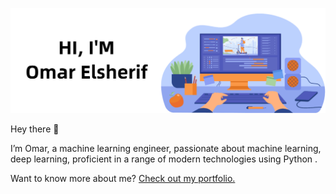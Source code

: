 [![Omar's GitHub Banner](banner.jpg)](https://sites.google.com/view/omarelsherif)

Hey there 👋

I’m Omar, a machine learning engineer, passionate about machine learning, deep learning, proficient in a range of modern technologies using Python .

Want to know more about me? [Check out my portfolio.](https://sites.google.com/view/omarelsherif)
